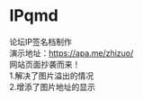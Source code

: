 # IPqmd
论坛IP签名档制作<br />
演示地址：https://apa.me/zhizuo/<br />
网站页面抄袭而来！<br />
1.解决了图片溢出的情况<br />
2.增添了图片地址的显示<br />
